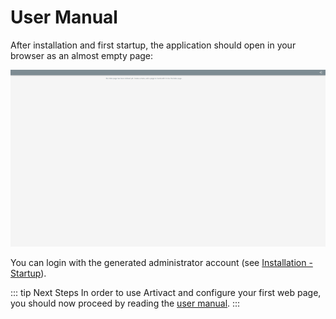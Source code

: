 # User Manual

After installation and first startup, the application should open in your browser as an almost empty page:

![Artivact Web](assets/artivact-web.png)

You can login with the generated administrator account (see [Installation - Startup](installation#startup)).

::: tip Next Steps
In order to use Artivact and configure your first web page, you should now proceed by reading
the [user manual](/user-manual/about).
:::